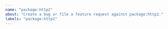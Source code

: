 ```yaml
---
name: "package:http2"
about: "Create a bug or file a feature request against package:http2."
labels: "package:http2"
---
```

